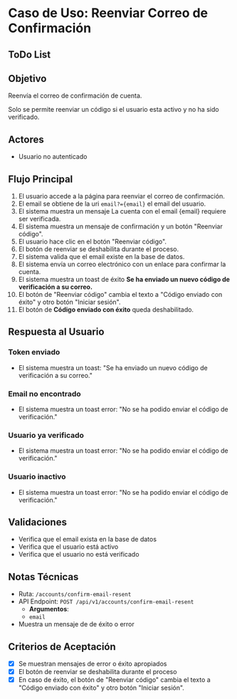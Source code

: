 # Caso de Uso: Reenviar Correo de Confirmación

## ToDo List

## Objetivo

Reenvía el correo de confirmación de cuenta.

Solo se permite reenviar un código si el usuario esta activo y no ha sido verificado.

## Actores

- Usuario no autenticado

## Flujo Principal

1. El usuario accede a la página para reenviar el correo de confirmación.
2. El email se obtiene de la uri `email?={email}` el email del usuario.
3. El sistema muestra un mensaje La cuenta con el email {email} requiere ser verificada.
4. El sistema muestra un mensaje de confirmación y un botón "Reenviar código".
5. El usuario hace clic en el botón "Reenviar código".
6. El botón de reenviar se deshabilita durante el proceso.
7. El sistema valida que el email existe en la base de datos.
8. El sistema envía un correo electrónico con un enlace para confirmar la cuenta.
9. El sistema muestra un toast de éxito **Se ha enviado un nuevo código de verificación a su correo.**
10. El botón de "Reenviar código" cambia el texto a "Código enviado con éxito" y otro botón "Iniciar sesión".
11. El botón de **Código enviado con éxito** queda deshabilitado.

## Respuesta al Usuario

### Token enviado

- El sistema muestra un toast: "Se ha enviado un nuevo código de verificación a su correo."

### Email no encontrado

- El sistema muestra un toast error: "No se ha podido enviar el código de verificación."

### Usuario ya verificado

- El sistema muestra un toast error: "No se ha podido enviar el código de verificación."

### Usuario inactivo

- El sistema muestra un toast error: "No se ha podido enviar el código de verificación."

## Validaciones

- Verifica que el email exista en la base de datos
- Verifica que el usuario está activo
- Verifica que el usuario no está verificado

## Notas Técnicas

- Ruta: `/accounts/confirm-email-resent`
- API Endpoint: `POST /api/v1/accounts/confirm-email-resent`
  - **Argumentos**:
  - `email`
- Muestra un mensaje de de éxito o error

## Criterios de Aceptación

- [x] Se muestran mensajes de error o éxito apropiados
- [x] El botón de reenviar se deshabilita durante el proceso
- [x] En caso de éxito, el botón de "Reenviar código" cambia el texto a "Código enviado con éxito" y otro botón "Iniciar sesión".
